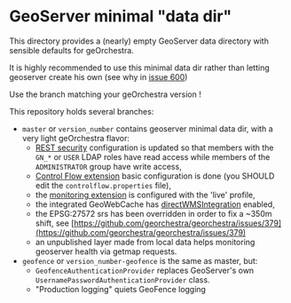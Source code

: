GeoServer minimal "data dir"
============================

This directory provides a (nearly) empty GeoServer data directory with sensible defaults for geOrchestra.

It is highly recommended to use this minimal data dir rather than letting geoserver create his own (see why in [issue 600](https://github.com/georchestra/georchestra/issues/600))

Use the branch matching your geOrchestra version !

This repository holds several branches:
 - ```master``` or `version_number` contains geoserver minimal data dir, with a very light geOrchestra flavor:
   - [REST security](http://docs.geoserver.org/stable/en/user/security/rest.html) configuration is updated so that members with the ```GN_*``` or ```USER``` LDAP roles have read access while members of the ```ADMINISTRATOR``` group have write access,
   - [Control Flow extension](http://docs.geoserver.org/stable/en/user/extensions/controlflow/index.html) basic configuration is done (you SHOULD edit the `controlflow.properties` file),
   - the [monitoring extension](http://docs.geoserver.org/stable/en/user/extensions/monitoring/index.html) is configured with the 'live' profile,
   - the integrated GeoWebCache has [directWMSIntegration](http://docs.geoserver.org/stable/en/user/geowebcache/using.html#direct-integration-with-geoserver-wms) enabled,
   - the EPSG:27572 srs has been overridden in order to fix a ~350m shift, see [https://github.com/georchestra/georchestra/issues/379](https://github.com/georchestra/georchestra/issues/379)
   - an unpublished layer made from local data helps monitoring geoserver health via getmap requests.
 - ```geofence``` or `version_number-geofence` is the same as master, but:
   - ```GeofenceAuthenticationProvider``` replaces GeoServer's own ```UsernamePasswordAuthenticationProvider``` class.
   - "Production logging" quiets GeoFence logging
